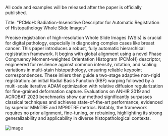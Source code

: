 All code and examples will be released after the paper is officially published.

Title: "PCMoH: Radiation-Insensitive Descriptor for Automatic Registration of Histopathology Whole Slide Images"

Precise registration of high-resolution Whole Slide Images (WSIs) is crucial for digital pathology, especially in diagnosing complex cases like breast cancer. This paper introduces a robust, fully automatic hierarchical registration framework. It begins with global alignment using a novel Phase Congruency Moment-weighted Orientation Histogram (PCMoH) descriptor, engineered for resilience against common intensity, rotation, and scaling variations in multi-stain histopathology, ensuring reliable keypoint correspondences. These inliers then guide a two-stage adaptive non-rigid registration: an initial Radial Basis Function (RBF) warping followed by a multi-scale iterative ADAM optimization with relative diffusion regularization for fine-grained deformation capture. Evaluations on ANHIR 2019 and ACROBAT 2023 benchmarks show our method significantly surpasses classical techniques and achieves state-of-the-art performance, evidenced by superior MMrTRE and MP90TRE metrics. Notably, the framework requires no prior alignment, fine-tuning, or retraining, highlighting its strong generalizability and applicability in diverse histopathological contexts. 

![image](https://github.com/user-attachments/assets/a0198246-d0c8-4e52-a650-b82d78b442ea)

